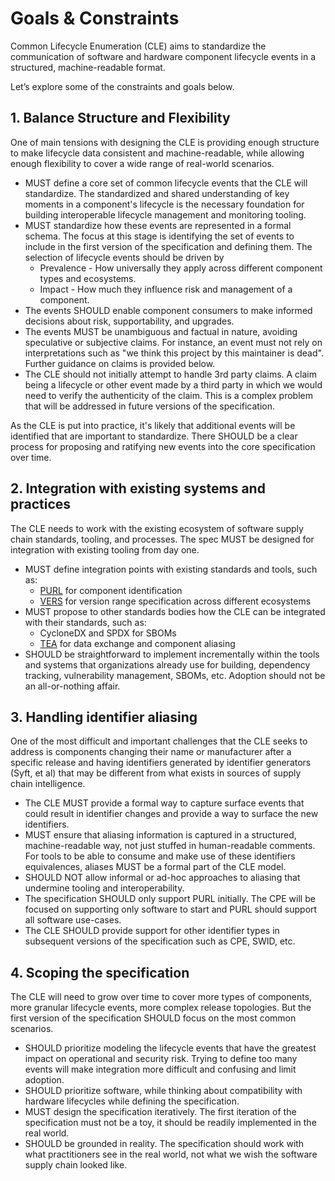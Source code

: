 # Goals & Constraints

Common Lifecycle Enumeration (CLE) aims to standardize the communication of software and hardware component lifecycle events in a structured, machine-readable format.

Let’s explore some of the constraints and goals below.

## 1. Balance Structure and Flexibility

One of main tensions with designing the CLE is providing enough structure to make lifecycle data consistent and machine-readable, while allowing enough flexibility to cover a wide range of real-world scenarios.

- MUST define a core set of common lifecycle events that the CLE will standardize. The standardized and shared understanding of key moments in a component's lifecycle is the necessary foundation for building interoperable lifecycle management and monitoring tooling.
- MUST standardize how these events are represented in a formal schema. The focus at this stage is identifying the set of events to include in the first version of the specification and defining them. The selection of lifecycle events should be driven by
  - Prevalence - How universally they apply across different component types and ecosystems.
  - Impact - How much they influence risk and management of a component.
- The events SHOULD enable component consumers to make informed decisions about risk, supportability, and upgrades.
- The events MUST be unambiguous and factual in nature, avoiding speculative or subjective claims. For instance, an event must not rely on interpretations such as "we think this project by this maintainer is dead". Further guidance on claims is provided below.
- The CLE should not initially attempt to handle 3rd party claims. A claim being a lifecycle or other event made by a third party in which we would need to verify the authenticity of the claim. This is a complex problem that will be addressed in future versions of the specification.

As the CLE is put into practice, it's likely that additional events will be identified that are important to standardize. There SHOULD be a clear process for proposing and ratifying new events into the core specification over time.

## 2. Integration with existing systems and practices

The CLE needs to work with the existing ecosystem of software supply chain standards, tooling, and processes. The spec MUST be designed for integration with existing tooling from day one.

- MUST define integration points with existing standards and tools, such as:
    - [PURL](https://github.com/package-url/purl-spec) for component identification
    - [VERS](https://github.com/package-url/purl-spec/blob/master/VERSION-RANGE-SPEC.rst) for version range specification across different ecosystems
- MUST propose to other standards bodies how the CLE can be integrated with their standards, such as:
    - CycloneDX and SPDX for SBOMs
    - [TEA](https://github.com/CycloneDX/transparency-exchange-api) for data exchange and component aliasing
- SHOULD be straightforward to implement incrementally within the tools and systems that organizations already use for building, dependency tracking, vulnerability management, SBOMs, etc. Adoption should not be an all-or-nothing affair.

## 3. Handling identifier aliasing

One of the most difficult and important challenges that the CLE seeks to address is components changing their name or manufacturer after a specific release and having identifiers generated by identifier generators (Syft, et al) that may be different from what exists in sources of supply chain intelligence.

- The CLE MUST provide a formal way to capture surface events that could result in identifier changes and provide a way to surface the new identifiers.
- MUST ensure that aliasing information is captured in a structured, machine-readable way, not just stuffed in human-readable comments. For tools to be able to consume and make use of these identifiers equivalences, aliases MUST be a formal part of the CLE model.
- SHOULD NOT  allow informal or ad-hoc approaches to aliasing that undermine tooling and interoperability.
- The specification SHOULD only support PURL initially. The CPE will be focused on supporting only software to start and PURL should support all software use-cases.
- The CLE SHOULD provide support for other identifier types in subsequent versions of the specification such as CPE, SWID, etc.

## 4. Scoping the specification

The CLE will need to grow over time to cover more types of components, more granular lifecycle events, more complex release topologies. But the first version of the specification SHOULD focus on the most common scenarios.

- SHOULD prioritize modeling the lifecycle events that have the greatest impact on operational and security risk. Trying to define too many events will make integration more difficult and confusing and limit adoption.
- SHOULD prioritize software, while thinking about compatibility with hardware lifecycles while defining the specification.
- MUST design the specification iteratively. The first iteration of the specification must not be a toy, it should be readily implemented in the real world.
- SHOULD be grounded in reality. The specification should work with what practitioners see in the real world, not what we wish the software supply chain looked like.




